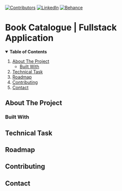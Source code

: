 [contributors-shield]: https://img.shields.io/github/contributors/sozureke/book_catalogue.svg?style=for-the-badge
[linkedin-shield]: https://img.shields.io/badge/-LinkedIn-black.svg?style=for-the-badge&logo=linkedin&colorB=555
[behance-shield]: https://img.shields.io/badge/-Behance-black.svg?style=for-the-badge&logo=behance&colorB=555
[contributors-url]: https://github.com/sozureke/book_catalogue/graphs/contributors
[linkedin-url]: https://linkedin.com/in/sozureke
[license-url]: https://behance.net/sozureke

[![Contributors][contributors-shield]][contributors-url]
[![LinkedIn][linkedin-shield]][linkedin-url]
[![Behance][behance-shield]][license-url]

# Book Catalogue | Fullstack Application

<details open>
  <summary><b>Table of Contents</b></summary>
  <ol>
    <li>
      <a href="#about-the-project">About The Project</a>
      <ul>
        <li><a href="#built-with">Built With</a></li>
      </ul>
    </li>
    <li><a href="#technical_task">Technical Task</a></li>
    <li><a href="#roadmap">Roadmap</a></li>
    <li><a href="#contributing">Contributing</a></li>
    <li><a href="#contact">Contact</a></li>
  </ol>
</details>

## About The Project

[//]: # 'Add your project introduction and description here.'

### Built With

[//]: # 'List frameworks, libraries, etc., that you used in the project.'

## Technical Task

[//]: # 'Describe the technical task, challenges, and solutions.'

## Roadmap

[//]: # 'Outline the roadmap and future plans for your project.'

## Contributing

[//]: # 'Explain how others can contribute to your project.'

## Contact

[//]: # 'Provide contact information for you and/or your team.'
